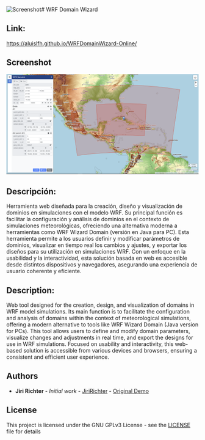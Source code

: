 ![Screenshot](https://github.com/aluislfh/WRFDomainWizard-Online/assets/22013324/93ea6c70-fcd1-40f7-8a88-08f558947094)# WRF Domain Wizard 

## Link:
https://aluislfh.github.io/WRFDomainWizard-Online/

## Screenshot

![Screenshot](./Screenshot.png)


## Descripción:

Herramienta web diseñada para la creación, diseño y visualización de dominios en simulaciones con el modelo WRF. Su principal función es facilitar la configuración y análisis de dominios en el contexto de simulaciones meteorológicas, ofreciendo una alternativa moderna a herramientas como WRF Wizard Domain (versión en Java para PC). Esta herramienta permite a los usuarios definir y modificar parámetros de dominios, visualizar en tiempo real los cambios y ajustes, y exportar los diseños para su utilización en simulaciones WRF. Con un enfoque en la usabilidad y la interactividad, esta solución basada en web es accesible desde distintos dispositivos y navegadores, asegurando una experiencia de usuario coherente y eficiente.

## Description:

Web tool designed for the creation, design, and visualization of domains in WRF model simulations. Its main function is to facilitate the configuration and analysis of domains within the context of meteorological simulations, offering a modern alternative to tools like WRF Wizard Domain (Java version for PCs). This tool allows users to define and modify domain parameters, visualize changes and adjustments in real time, and export the designs for use in WRF simulations. Focused on usability and interactivity, this web-based solution is accessible from various devices and browsers, ensuring a consistent and efficient user experience.





## Authors

* **Jiri Richter** - *Initial work* - [JiriRichter](https://github.com/JiriRichter) - [Original Demo](https://jiririchter.github.io/WRFDomainWizard/)

## License

This project is licensed under the GNU GPLv3 License - see the [LICENSE](LICENSE) file for details

